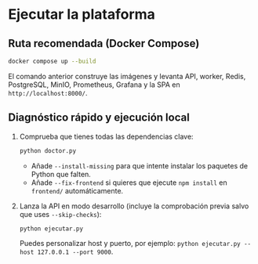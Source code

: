 # Ejecutar la plataforma

## Ruta recomendada (Docker Compose)

```bash
docker compose up --build
```

El comando anterior construye las imágenes y levanta API, worker, Redis, PostgreSQL, MinIO, Prometheus, Grafana y la SPA en `http://localhost:8000/`.

## Diagnóstico rápido y ejecución local

1. Comprueba que tienes todas las dependencias clave:

   ```bash
   python doctor.py
   ```

   - Añade `--install-missing` para que intente instalar los paquetes de Python que falten.
   - Añade `--fix-frontend` si quieres que ejecute `npm install` en `frontend/` automáticamente.

2. Lanza la API en modo desarrollo (incluye la comprobación previa salvo que uses `--skip-checks`):

   ```bash
   python ejecutar.py
   ```

   Puedes personalizar host y puerto, por ejemplo: `python ejecutar.py --host 127.0.0.1 --port 9000`.
